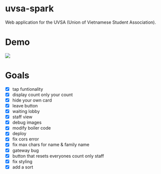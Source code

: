 # uvsa-spark

Web application for the UVSA (Union of Vietnamese Student Association).

# Demo
![](demo.gif)

# Goals
- [x] tap funtionality
- [x] display count only your count
- [x] hide your own card
- [x] leave button
- [x] waiting lobby
- [x] staff view
- [x] debug images
- [x] modify boiler code
- [x] deploy
- [x] fix cors error
- [x] fix max chars for name & family name
- [x] gateway bug
- [x] button that resets everyones count only staff
- [x] fix styling
- [x] add a sort
